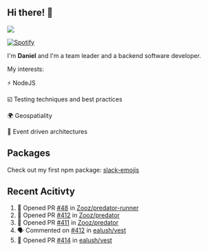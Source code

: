 ## Hi there! 👋

<p>
  <img src="https://github-readme-stats.vercel.app/api?username=syncush&theme=tokyonight">
</p>

[![Spotify](https://novatorem-rust.vercel.app/api/spotify)](https://open.spotify.com/user/syncush)

I'm **Daniel** and I'm a team leader and a backend software developer.

My interests:

⚡ NodeJS

☑️ Testing techniques and best practices

🌍 Geospatiality

🧠 Event driven architectures

## Packages
Check out my first npm package: [slack-emojis](https://www.npmjs.com/package/slack-emojis)

## Recent Acitivty
<!--START_SECTION:activity-->
1. 💪 Opened PR [#48](https://github.com//Zooz/predator-runner/pull/48) in [Zooz/predator-runner](https://github.com//Zooz/predator-runner)
2. 💪 Opened PR [#412](https://github.com//Zooz/predator/pull/412) in [Zooz/predator](https://github.com//Zooz/predator)
3. 💪 Opened PR [#411](https://github.com//Zooz/predator/pull/411) in [Zooz/predator](https://github.com//Zooz/predator)
4. 🗣 Commented on [#412](https://github.com//ealush/vest/issues/412) in [ealush/vest](https://github.com//ealush/vest)
5. 💪 Opened PR [#414](https://github.com//ealush/vest/pull/414) in [ealush/vest](https://github.com//ealush/vest)
<!--END_SECTION:activity-->
